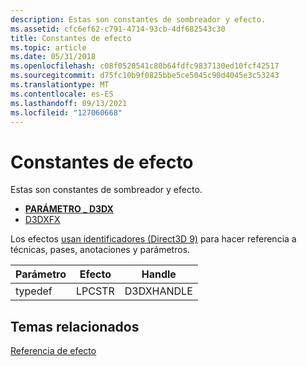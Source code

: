 ```yaml
---
description: Estas son constantes de sombreador y efecto.
ms.assetid: cfc6ef62-c791-4714-93cb-4df682543c30
title: Constantes de efecto
ms.topic: article
ms.date: 05/31/2018
ms.openlocfilehash: c08f0520541c80b64fdfc9837130ed10fcf42517
ms.sourcegitcommit: d75fc10b9f0825bbe5ce5045c90d4045e3c53243
ms.translationtype: MT
ms.contentlocale: es-ES
ms.lasthandoff: 09/13/2021
ms.locfileid: "127060668"
---
```

# <a name="effect-constants"></a>Constantes de efecto

Estas son constantes de sombreador y efecto.

-   [**PARÁMETRO \_ D3DX**](d3dx-parameter.md)
-   [D3DXFX](d3dxfx.md)

Los efectos [usan identificadores (Direct3D 9)](handles.md) para hacer referencia a técnicas, pases, anotaciones y parámetros.



| Parámetro        | Efecto       |  Handle          |
|---------|--------|------------|
| typedef | LPCSTR | D3DXHANDLE |



 

## <a name="related-topics"></a>Temas relacionados

<dl> <dt>

[Referencia de efecto](dx9-graphics-reference-effects.md)
</dt> </dl>

 

 



